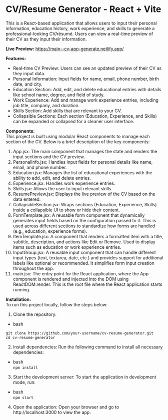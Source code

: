 # CV/Resume Generator - React + Vite

This is a React-based application that allows users to input their personal information, education history, work experience, and skills to generate a professional-looking CV/résumé. Users can view a real-time preview of their CV as they input their information.

**Live Preview:** https://main--cv-app-generate.netlify.app/

**Features:** <br>
- Real-time CV Preview: Users can see an updated preview of their CV as they input data.<br>
- Personal Information: Input fields for name, email, phone number, birth date, and city. <br>
- Education Section: Add, edit, and delete educational entries with details like school name, degree, and field of study. <br>
- Work Experience: Add and manage work experience entries, including job title, company, and duration. <br>
- Skills Section: Add skills that are relevant to your CV. <br>
- Collapsible Sections: Each section (Education, Experience, and Skills) can be expanded or collapsed for a cleaner user interface.

**Components:** <br>
This project is built using modular React components to manage each section of the CV. Below is a brief description of the key components: <br>

1. App.jsx: The main component that manages the state and renders the input sections and the CV preview. <br>
2. PersonalInfo.jsx: Handles input fields for personal details like name, email, and phone number. <br>
3. Education.jsx: Manages the list of educational experiences with the ability to add, edit, and delete entries. <br>
4. Experience.jsx: Handles work experience entries. <br>
5. Skills.jsx: Allows the user to input relevant skills. <br>
6. ResumePreview.jsx: Displays the live preview of the CV based on the data entered. <br>
7. CollapsibleSection.jsx: Wraps sections (Education, Experience, Skills) inside a collapsible UI to show or hide their content.<br>
8. FormTemplate.jsx: A reusable form component that dynamically generates input fields based on the configuration passed to it. This is used across different sections to standardize how forms are handled (e.g., education, experience forms). <br>
9. ItemTemplate.jsx: A component that renders a formatted item with a title, subtitle, description, and actions like Edit or Remove. Used to display items such as education or work experience entries. <br>
10. InputGroup.jsx: A reusable input component that can handle different input types (text, textarea, date, etc.) and provides support for additional labels like optional or recommended. It simplifies form input creation throughout the app. <br>
11. main.jsx: The entry point for the React application, where the App component is rendered and injected into the DOM using ReactDOM.render. This is the root file where the React application starts running. <br>

**Installation:** <br>
To run this project locally, follow the steps below: <br>

1. Clone the repository: <br>
- bash <br>

```
git clone https://github.com/your-username/cv-resume-generator.git
cd cv-resume-generator
```

2. Install dependencies: Run the following command to install all necessary dependencies: <br>
- bash <br>
```npm install```

3. Start the development server: To start the application in development mode, run: <br>
- bash <br>
```npm start```

4. Open the application: Open your browser and go to http://localhost:3000 to view the app.
